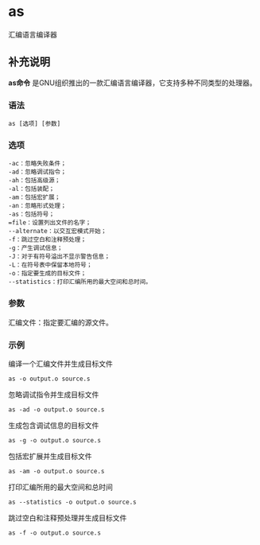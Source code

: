 as
===

汇编语言编译器

## 补充说明

**as命令** 是GNU组织推出的一款汇编语言编译器，它支持多种不同类型的处理器。

### 语法

```shell
as [选项] [参数]
```

### 选项

```shell
-ac：忽略失败条件；
-ad：忽略调试指令；
-ah：包括高级源；
-al：包括装配；
-am：包括宏扩展；
-an：忽略形式处理；
-as：包括符号；
=file：设置列出文件的名字；
--alternate：以交互宏模式开始；
-f：跳过空白和注释预处理；
-g：产生调试信息；
-J：对于有符号溢出不显示警告信息；
-L：在符号表中保留本地符号；
-o：指定要生成的目标文件；
--statistics：打印汇编所用的最大空间和总时间。
```

### 参数

汇编文件：指定要汇编的源文件。

### 示例

编译一个汇编文件并生成目标文件

```shell
as -o output.o source.s
```

忽略调试指令并生成目标文件

```shell
as -ad -o output.o source.s
```

生成包含调试信息的目标文件

```shell
as -g -o output.o source.s
```

包括宏扩展并生成目标文件

```shell
as -am -o output.o source.s
```

打印汇编所用的最大空间和总时间

```shell
as --statistics -o output.o source.s
```

跳过空白和注释预处理并生成目标文件

```shell
as -f -o output.o source.s
```
